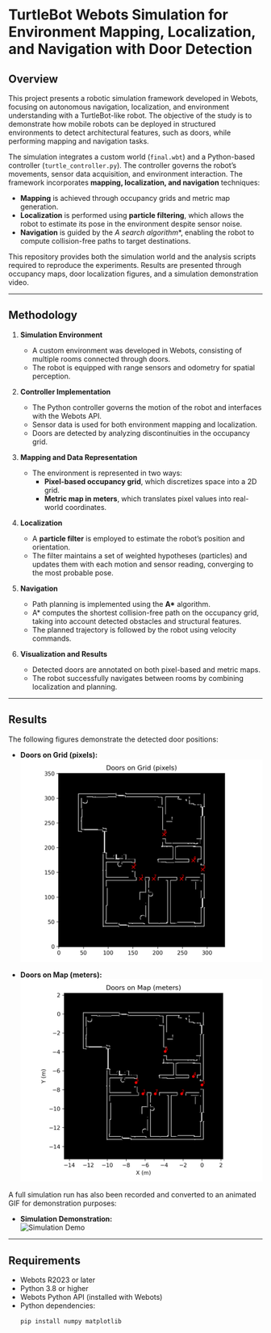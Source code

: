 # TurtleBot Webots Simulation for Environment Mapping, Localization, and Navigation with Door Detection

## Overview

This project presents a robotic simulation framework developed in Webots, focusing on autonomous navigation, localization, and environment understanding with a TurtleBot-like robot. The objective of the study is to demonstrate how mobile robots can be deployed in structured environments to detect architectural features, such as doors, while performing mapping and navigation tasks.  

The simulation integrates a custom world (`final.wbt`) and a Python-based controller (`turtle_controller.py`). The controller governs the robot’s movements, sensor data acquisition, and environment interaction. The framework incorporates **mapping, localization, and navigation** techniques:  

- **Mapping** is achieved through occupancy grids and metric map generation.  
- **Localization** is performed using **particle filtering**, which allows the robot to estimate its pose in the environment despite sensor noise.  
- **Navigation** is guided by the **A* search algorithm**, enabling the robot to compute collision-free paths to target destinations.  

This repository provides both the simulation world and the analysis scripts required to reproduce the experiments. Results are presented through occupancy maps, door localization figures, and a simulation demonstration video.  

---

## Methodology

1. **Simulation Environment**  
   - A custom environment was developed in Webots, consisting of multiple rooms connected through doors.  
   - The robot is equipped with range sensors and odometry for spatial perception.

2. **Controller Implementation**  
   - The Python controller governs the motion of the robot and interfaces with the Webots API.  
   - Sensor data is used for both environment mapping and localization.  
   - Doors are detected by analyzing discontinuities in the occupancy grid.

3. **Mapping and Data Representation**  
   - The environment is represented in two ways:  
     - **Pixel-based occupancy grid**, which discretizes space into a 2D grid.  
     - **Metric map in meters**, which translates pixel values into real-world coordinates.  

4. **Localization**  
   - A **particle filter** is employed to estimate the robot’s position and orientation.  
   - The filter maintains a set of weighted hypotheses (particles) and updates them with each motion and sensor reading, converging to the most probable pose.  

5. **Navigation**  
   - Path planning is implemented using the **A\*** algorithm.  
   - A\* computes the shortest collision-free path on the occupancy grid, taking into account detected obstacles and structural features.  
   - The planned trajectory is followed by the robot using velocity commands.  

6. **Visualization and Results**  
   - Detected doors are annotated on both pixel-based and metric maps.  
   - The robot successfully navigates between rooms by combining localization and planning.  

---

## Results

The following figures demonstrate the detected door positions:

- **Doors on Grid (pixels):**  
  ![Doors on Grid](turtle_controller/point_cloud_run_doors_grid.png)

- **Doors on Map (meters):**  
  ![Doors on Map](turtle_controller/point_cloud_run_doors_meters.png)

A full simulation run has also been recorded and converted to an animated GIF for demonstration purposes:

- **Simulation Demonstration:**  
  ![Simulation Demo](output.gif)

---

## Requirements

- Webots R2023 or later  
- Python 3.8 or higher  
- Webots Python API (installed with Webots)  
- Python dependencies:
  ```bash
  pip install numpy matplotlib
